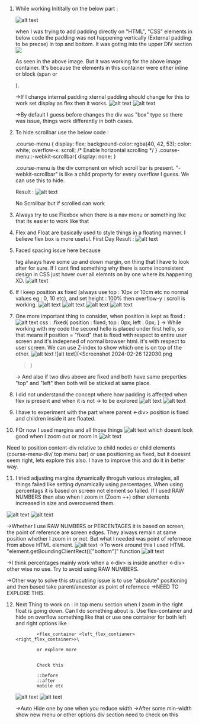 1. While working Inititally on the below part :

    ![alt text](<Screenshot 2024-02-14 151129.png>)

    when I was trying to add padding directly on "HTML", "CSS" elements in below code the padding was not happening vertically (External padding to be precse) in top and bottom. It was goting into the upper DIV section
![
](<WhatsApp Image 2024-02-14 at 15.14.10.jpeg>)

    As seen in the above image. But it was working for the above image container.  It's because the elements in this container were either inline or block (span or <p>).

    ->If I change internal padding xternal padding should change
    for this to work set display as flex then it works. 
    ![alt text](<Screenshot 2024-02-14 152107.png>)
    ![alt text](<WhatsApp Image 2024-02-14 at 15.21.47.jpeg>)
    
    ->By default I guess before changes the div was "box" type so there was issue, things work differently in both cases.

2. To hide scrollbar use the below code : 

    .course-menu {
        display: flex;
        background-color: rgba(40, 42, 53);
        color: white;
        overflow-x: scroll; /* Enable horizontal scrolling */
    }
    .course-menu::-webkit-scrollbar{
        display: none;
    }

    .course-menu is the div compnent on which scroll bar is present. "-webkit-scrollbar" is like a child property for every overflow I guess. We can use this to hide.

    Result : 
        ![alt text](<Screenshot 2024-02-14 155230.png>)

    No Scrollbar but if scrolled can work
3. Always try to use Flexbox when there is a nav menu or    something like that its easier to work like that

4. Flex and Float are basically used to style things in a floating manner. I believe flex box is more useful. 
First Day Result : 
    ![alt text](<Screenshot 2024-02-14 155731.png>)

5. Faced spacing issue here because <p> tag always have some up and down margin, on thing that I have to look after for sure. If I cant find something why there is some 
inconsistent design in CSS just hover over all elemnts on by one where its happening XD.
![alt text](<WhatsApp Image 2024-02-26 at 14.03.05.jpeg>)

6. If I keep position as fixed (always use top : 10px or 10cm etc no normal values eg : 0, 10 etc), and set height : 100% then overflow-y : scroll is working.
![alt text](<Screenshot 2024-02-26 121730.png>) ![alt text](<Screenshot 2024-02-26 121644.png>) ![alt text](<Screenshot 2024-02-26 121711.png>) ![alt text](<Screenshot 2024-02-26 121725.png>)

7. One more important thing to consider, when position is kept as fixed :
                ![alt text](<Screenshot 2024-02-26 142225.png>)
                css : .fixed{
                        position : fixed;
                        top : 0px;
                        left : 0px;
                      }
    -> While working with my code the second hello is placed under first hello, so
    that means if position = "fixed" that is fixed with respect to entire user screen
    and it's indepened of normal browser html. it's with respect to user screen. We can use Z-index to show which one is on top of the other.
    ![alt text](<Screenshot 2024-02-26 124720.png>) ![alt text](<Screenshot 2024-02-26 122030.png
    >)

    -> And also if two divs above are fixed and both have same properties "top" and "left" then both will be sticked at same place.

8. I did not understand the concept where how padding is affected when flex is present and when it is not -> to be explored
![alt text](<WhatsApp Image 2024-02-26 at 14.03.06.jpeg>) ![alt text](<WhatsApp Image 2024-02-26 at 14.03.06 (1).jpeg>)
9. I have to experiment with the part where parent <-div> position is fixed and children inside it are floated.
10. FOr now I used margins and all those things
![alt text](<Screenshot 2024-02-26 142401.png>)
which doesnt look good when I zoom out or zoom in
![alt text](<Screenshot 2024-02-26 142410.png>)

Need to position content-div  relative to child nodes or child elements (course-menu-div/ top menu bar) or use positioning as fixed, but it doessnt seem right, lets explore this also. I have to improve this and do it in better way.

11. I tried adjusting margins dynamically throguh various strategies, all things failed like setting dynamically using percentages. When using percentags it is based on screen not element so failed. If I used RAW NUMBERS then also when I zoom in (Zoom ++) other elements increased in size and overcovered them. 

![alt text](<Screenshot 2024-02-28 115722.png>) ![alt text](<Screenshot 2024-02-28 115719.png>)

->Whether I use RAW NUMBERS or PERCENTAGES it is based on screen, the point of reference are screen edges. They always remain at same position whether I zoom in or not. But what I needed was point of refernece from above HTML element.
![alt text](<Screenshot 2024-02-28 130502.png>)
->To work around this I used HTML "element.getBoundingClientRect()["bottom"]" function
![alt text](<Screenshot 2024-02-28 130958.png>)

->I think percentages mainly work when a <-div> is inside another <-div> other wise no use. Try to avoid using RAW NUMBERS.

->Other way to solve this strucutring issue is to use "absolute" positioning and then based take parent/ancestor as point of refernece ->NEED TO EXPLORE THIS.

12. Next Thing to work on : in top menu section when I zoom in the right float is going down. Can I do something about is. Use flex-container and hide on overflow something like that or use one container for both left and right options like : 

                <flex_container <left_flex_contianer> <right_flex_container>>\

                or explore more 


                Check this 

                ::before
                ::after
                mobile etc
    ![alt text](<Screenshot 2024-02-28 132931-1.png>) ![alt text](<Screenshot 2024-02-28 132937-1.png>)                

    ->Auto Hide one by one when you reduce width
    ->After some min-width show new menu or other options div section need to check on this